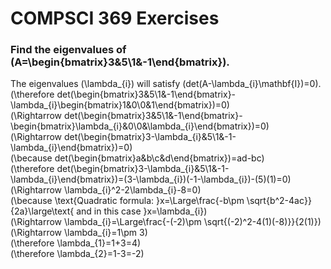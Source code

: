 # COMPSCI 369 Exercises

### Find the eigenvalues of \(A=\begin{bmatrix}3&5\\1&-1\end{bmatrix}\).

The eigenvalues \(\lambda_{i}\) will satisfy \(det(A-\lambda_{i}\mathbf{I})=0\).  
\(\therefore det(\begin{bmatrix}3&5\\1&-1\end{bmatrix}-\lambda_{i}\begin{bmatrix}1&0\\0&1\end{bmatrix})=0\)  
\(\Rightarrow det(\begin{bmatrix}3&5\\1&-1\end{bmatrix}-\begin{bmatrix}\lambda_{i}&0\\0&\lambda_{i}\end{bmatrix})=0\)  
\(\Rightarrow det(\begin{bmatrix}3-\lambda_{i}&5\\1&-1-\lambda_{i}\end{bmatrix})=0\)  
\(\because det(\begin{bmatrix}a&b\\c&d\end{bmatrix})=ad-bc\)  
\(\therefore det(\begin{bmatrix}3-\lambda_{i}&5\\1&-1-\lambda_{i}\end{bmatrix})=(3-\lambda_{i})(-1-\lambda_{i})-(5)(1)=0\)  
\(\Rightarrow \lambda_{i}^2-2\lambda_{i}-8=0\)  
\(\because \text{Quadratic formula: }x=\Large\frac{-b\pm \sqrt{b^2-4ac}}{2a}\large\text{ and in this case }x=\lambda_{i}\)  
\(\Rightarrow \lambda_{i}=\Large\frac{-(-2)\pm \sqrt{(-2)^2-4(1)(-8)}}{2(1)}\)  
\(\Rightarrow \lambda_{i}=1\pm 3\)  
\(\therefore \lambda_{1}=1+3=4\)  
\(\therefore \lambda_{2}=1-3=-2\)
